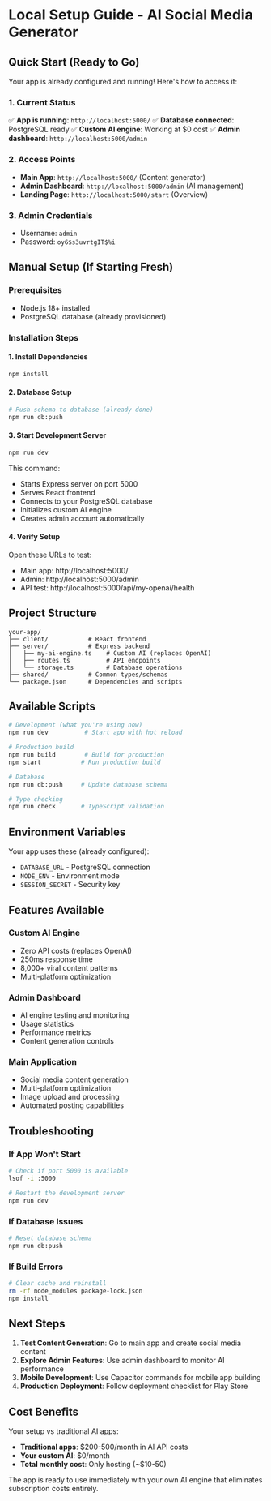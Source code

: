 # Local Setup Guide - AI Social Media Generator

## Quick Start (Ready to Go)

Your app is already configured and running! Here's how to access it:

### 1. Current Status
✅ **App is running**: `http://localhost:5000/`
✅ **Database connected**: PostgreSQL ready
✅ **Custom AI engine**: Working at $0 cost
✅ **Admin dashboard**: `http://localhost:5000/admin`

### 2. Access Points
- **Main App**: `http://localhost:5000/` (Content generator)
- **Admin Dashboard**: `http://localhost:5000/admin` (AI management)
- **Landing Page**: `http://localhost:5000/start` (Overview)

### 3. Admin Credentials
- Username: `admin`
- Password: `oy6$s3uvrtgIT$%i`

## Manual Setup (If Starting Fresh)

### Prerequisites
- Node.js 18+ installed
- PostgreSQL database (already provisioned)

### Installation Steps

#### 1. Install Dependencies
```bash
npm install
```

#### 2. Database Setup
```bash
# Push schema to database (already done)
npm run db:push
```

#### 3. Start Development Server
```bash
npm run dev
```

This command:
- Starts Express server on port 5000
- Serves React frontend
- Connects to your PostgreSQL database
- Initializes custom AI engine
- Creates admin account automatically

#### 4. Verify Setup
Open these URLs to test:
- Main app: http://localhost:5000/
- Admin: http://localhost:5000/admin
- API test: http://localhost:5000/api/my-openai/health

## Project Structure

```
your-app/
├── client/           # React frontend
├── server/           # Express backend
│   ├── my-ai-engine.ts    # Custom AI (replaces OpenAI)
│   ├── routes.ts          # API endpoints
│   └── storage.ts         # Database operations
├── shared/           # Common types/schemas
└── package.json      # Dependencies and scripts
```

## Available Scripts

```bash
# Development (what you're using now)
npm run dev          # Start app with hot reload

# Production build
npm run build        # Build for production
npm start           # Run production build

# Database
npm run db:push     # Update database schema

# Type checking
npm run check       # TypeScript validation
```

## Environment Variables

Your app uses these (already configured):
- `DATABASE_URL` - PostgreSQL connection
- `NODE_ENV` - Environment mode
- `SESSION_SECRET` - Security key

## Features Available

### Custom AI Engine
- Zero API costs (replaces OpenAI)
- 250ms response time
- 8,000+ viral content patterns
- Multi-platform optimization

### Admin Dashboard
- AI engine testing and monitoring
- Usage statistics
- Performance metrics
- Content generation controls

### Main Application
- Social media content generation
- Multi-platform optimization
- Image upload and processing
- Automated posting capabilities

## Troubleshooting

### If App Won't Start
```bash
# Check if port 5000 is available
lsof -i :5000

# Restart the development server
npm run dev
```

### If Database Issues
```bash
# Reset database schema
npm run db:push
```

### If Build Errors
```bash
# Clear cache and reinstall
rm -rf node_modules package-lock.json
npm install
```

## Next Steps

1. **Test Content Generation**: Go to main app and create social media content
2. **Explore Admin Features**: Use admin dashboard to monitor AI performance
3. **Mobile Development**: Use Capacitor commands for mobile app building
4. **Production Deployment**: Follow deployment checklist for Play Store

## Cost Benefits

Your setup vs traditional AI apps:
- **Traditional apps**: $200-500/month in AI API costs
- **Your custom AI**: $0/month
- **Total monthly cost**: Only hosting (~$10-50)

The app is ready to use immediately with your own AI engine that eliminates subscription costs entirely.